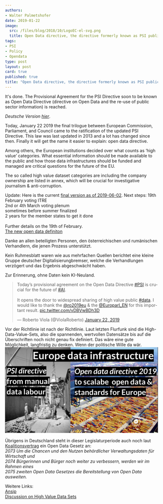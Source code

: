 ```yaml
---
authors: 
- Walter Palmetshofer
date: 2019-01-22
image:
  src: /files/blog/2018/10/LogoEC-el-svg.png
  title: Open Data directive, the directive formerly known as PSI public sector information 
tags:
- PSI
- Policy
- Opendata
type: post
layout: post
card: true
published: true
title: "Open Data directive, the directive formerly known as PSI public sector information" 
---
```

It's done. The Provisional Agreement for the PSI Directive soon to be known as Open Data Directive (directive on Open
Data and the re-use of public sector information) is reached.

<i>Deutsche Version <a href="https://okfn.de/blog/2019/01/open-data-directive#deutsch">hier</a></i>.

Today, January 22 2019 the final trilogue between European Commission, Parliament, and Council came to the ratification of the updated PSI Directive. This law was last updated in 2013 and a lot has changed since then. 
Finally it will get the name it easier to explain: open data directive.

Among others, the European institutions decided over what counts as ‘high value’ categories. 
What essential information should be made available to the public and how those data infrastructures should be funded and managed are critical questions for the future of the EU.

The so called high value dataset categories are including the company ownership are listed in annex, which will be crucial for investigative journalism & anti-corruption. 

Update: 
Here is the current [final version as of 2019-06-02](/files/blog/2019/02/AnnextoEPletterPSI060219.en.docx).
Next steps:
19th February voting ITRE<br>
2nd or 4th March voting plenum<br>
sometimes before summer finalized<br>
2 years for the member states to get it done<br>
<br>
Further details on the 19th of February.
<br>
<a id="deutsch"></a>
[The new open data definiton](/files/blog/2019/01/20180122-PSI-inthemaking.jpeg)


Danke an allen beteiligten Personen, den österreichischen und rumänischen Verhandlern, die jenen Prozess unterstützt.

Kein Ruhmesblatt waren wie aus mehrfachen Quellen berichtet eine kleine Gruppe deutscher Digitalisierungbremser,
welche die Verhandlungen verzögert und das Ergebnis abgeschwächt haben.

Zur Erinnerung, ohne Daten kein KI-Neuland.
 
<blockquote class="twitter-tweet" data-lang="en"><p lang="en" dir="ltr">Today’s provisional agreement on the Open Data Directive <a href="https://twitter.com/hashtag/PSI?src=hash&amp;ref_src=twsrc%5Etfw">#PSI</a> is crucial for the future of <a href="https://twitter.com/hashtag/AI?src=hash&amp;ref_src=twsrc%5Etfw">#AI</a>. <br><br>It opens the door to widespread sharing of high value public <a href="https://twitter.com/hashtag/data?src=hash&amp;ref_src=twsrc%5Etfw">#data</a>. I would like to thank the <a href="https://twitter.com/ro2019eu?ref_src=twsrc%5Etfw">@ro2019eu</a> &amp; the <a href="https://twitter.com/Europarl_EN?ref_src=twsrc%5Etfw">@Europarl_EN</a> for this important result. <a href="https://t.co/vDBVwBDh3D">pic.twitter.com/vDBVwBDh3D</a></p>&mdash; Roberto Viola (@ViolaRoberto) <a href="https://twitter.com/ViolaRoberto/status/1087747077583589377?ref_src=twsrc%5Etfw">January 22, 2019</a></blockquote>
<script async src="https://platform.twitter.com/widgets.js" charset="utf-8"></script>

Vor der Richtlinie ist nach der Richtlinie. 
Laut letzten Flurfunk sind die High-Data-Value-Sets, also die spannenden, wertvollen Datensätze bis auf die Überschriften noch nicht genau fix definiert.
Das wäre eine gute Möglichkeit, langfristig zu denken. 
Wenn der politische Wille da wär.
![Möglichkeiten](/files/blog/2019/01/opendatainfrastructure.png "PSI")

Übrigens in Deutschland steht in dieser Legislaturperiode auch noch laut [Koalitionsvertrag](https://www.cdu.de/system/tdf/media/dokumente/koalitionsvertrag_2018.pdf?file=1) ein Open Data Gesetz an:<br>
<i>
2073 Um die Chancen und den Nutzen behördlicher Verwaltungsdaten für Wirtschaft und <br>
2074 Bürgerinnen und Bürger noch weiter zu verbessern, werden wir im Rahmen eines <br>
2075 zweiten Open Data Gesetzes die Bereitstellung von Open Data ausweiten. <br>
</i>



Weitere Links:<br>
[Ansip](https://ec.europa.eu/commission/commissioners/2014-2019/ansip/blog/future-open-data-europe_en)<br>
[Discussion on High Value Data Sets](https://blog.okfn.org/2019/01/16/what-data-counts-in-europe-towards-a-public-debate-on-europes-high-value-data-and-the-psi-directive/)
